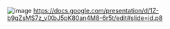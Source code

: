 ![image](https://user-images.githubusercontent.com/84061081/120924615-6ea9f100-c70f-11eb-9344-c731e58bcb7b.png)
https://docs.google.com/presentation/d/1Z-b9qZsMS7z_vIXbJ5pK80an4M8-6r5t/edit#slide=id.p8
